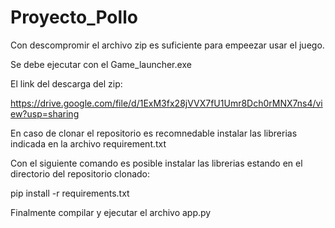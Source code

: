 # Proyecto_Pollo
Con descompromir el archivo zip es suficiente para empeezar usar el juego.

Se debe ejecutar con el Game_launcher.exe 

El link del descarga del zip:

https://drive.google.com/file/d/1ExM3fx28jVVX7fU1Umr8Dch0rMNX7ns4/view?usp=sharing

En caso de clonar el repositorio es recomnedable instalar las librerias indicada en la archivo requirement.txt

Con el siguiente comando es posible instalar las librerias  estando en el directorio del repositorio clonado:

pip install -r requirements.txt

Finalmente compilar y ejecutar el archivo app.py
